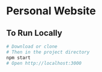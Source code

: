 # Personal Website

## To Run Locally

```bash
# Download or clone
# Then in the project directory
npm start
# Open http://localhost:3000
```